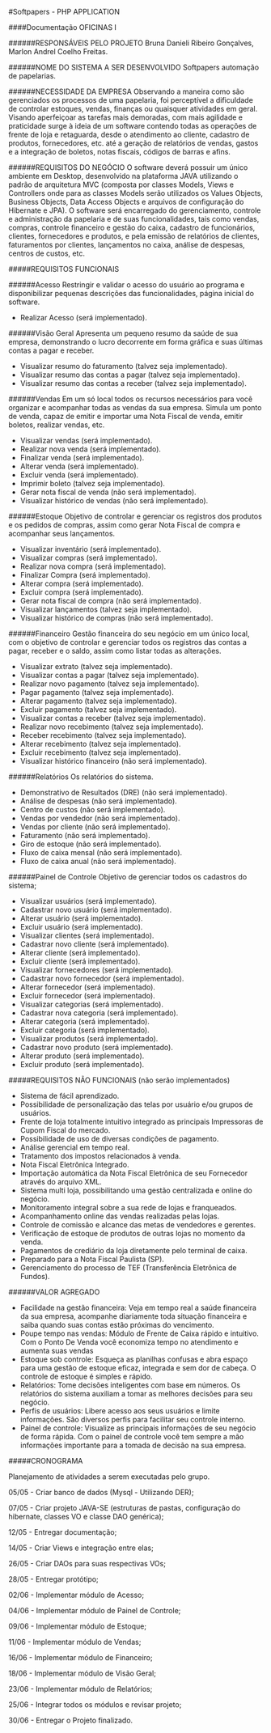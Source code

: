 #Softpapers - PHP APPLICATION

####Documentação OFICINAS I

######RESPONSÁVEIS PELO PROJETO
Bruna Danieli Ribeiro Gonçalves, Marlon Andrel Coelho Freitas.

######NOME DO SISTEMA A SER DESENVOLVIDO
Softpapers automação de papelarias.

######NECESSIDADE DA EMPRESA
Observando a maneira como são gerenciados os processos de uma papelaria, foi perceptível a dificuldade
de controlar estoques, vendas, finanças ou quaisquer atividades em geral. Visando aperfeiçoar as tarefas mais demoradas, com
mais agilidade e praticidade surge à ideia de um software contendo todas as operações de frente de loja e retaguarda, desde o
atendimento ao cliente, cadastro de produtos, fornecedores, etc. até a geração de relatórios de vendas, gastos e a integração
de boletos, notas fiscais, códigos de barras e afins.

######REQUISITOS DO NEGÓCIO
O software deverá possuir um único ambiente em Desktop, desenvolvido na plataforma JAVA utilizando o
padrão de arquitetura MVC (composta por classes Models, Views e Controllers onde para as classes Models serão utilizados os
Values Objects, Business Objects, Data Access Objects e arquivos de configuração do Hibernate e JPA). O software será 
encarregado do gerenciamento, controle e administração da papelaria e de suas funcionalidades, tais como vendas, compras,
controle financeiro e gestão do caixa, cadastro de funcionários, clientes, fornecedores e produtos, e pela emissão de
relatórios de clientes, faturamentos por clientes, lançamentos no caixa, análise de despesas, centros de custos, etc.

#####REQUISITOS FUNCIONAIS

######Acesso
Restringir e validar o acesso do usuário ao programa e disponibilizar pequenas descrições das funcionalidades, página inicial
do software.
- Realizar Acesso (será implementado).

######Visão Geral
Apresenta um pequeno resumo da saúde de sua empresa, demonstrando o lucro decorrente em forma gráfica e suas últimas contas a
pagar e receber.
- Visualizar resumo do faturamento (talvez seja implementado).
- Visualizar resumo das contas a pagar (talvez seja implementado).
- Visualizar resumo das contas a receber (talvez seja implementado).

######Vendas
Em um só local todos os recursos necessários para você organizar e acompanhar todas as vendas da sua empresa. Simula um ponto
de venda, capaz de emitir e importar uma Nota Fiscal de venda, emitir boletos, realizar vendas, etc.
- Visualizar vendas (será implementado).
- Realizar nova venda (será implementado).
- Finalizar venda (será implementado).
- Alterar venda (será implementado).
- Excluir venda (será implementado).
- Imprimir boleto (talvez seja implementado).
- Gerar nota fiscal de venda (não será implementado).
- Visualizar histórico de vendas (não será implementado).

######Estoque
Objetivo de controlar e gerenciar os registros dos produtos e os pedidos de compras, assim como gerar Nota Fiscal de compra e
acompanhar seus lançamentos.
- Visualizar inventário (será implementado).
- Visualizar compras (será implementado).
- Realizar nova compra (será implementado).
- Finalizar Compra (será implementado).
- Alterar compra (será implementado).
- Excluir compra (será implementado).
- Gerar nota fiscal de compra (não será implementado).
- Visualizar lançamentos (talvez seja implementado).
- Visualizar histórico de compras (não será implementado).

######Financeiro
Gestão financeira do seu negócio em um único local, com o objetivo de controlar e gerenciar todos os registros das contas a
pagar, receber e o saldo, assim como listar todas as alterações.
- Visualizar extrato (talvez seja implementado).
- Visualizar contas a pagar (talvez seja implementado).
- Realizar novo pagamento (talvez seja implementado).
- Pagar pagamento (talvez seja implementado).
- Alterar pagamento (talvez seja implementado).
- Excluir pagamento (talvez seja implementado).
- Visualizar contas a receber (talvez seja implementado).
- Realizar novo recebimento (talvez seja implementado).
- Receber recebimento (talvez seja implementado).
- Alterar recebimento (talvez seja implementado).
- Excluir recebimento (talvez seja implementado).
- Visualizar histórico financeiro (não será implementado).

######Relatórios
Os relatórios do sistema. 
- Demonstrativo de Resultados (DRE) (não será implementado).
- Análise de despesas (não será implementado).
- Centro de custos (não será implementado).
- Vendas por vendedor (não será implementado).
- Vendas por cliente (não será implementado).
- Faturamento (não será implementado).
- Giro de estoque (não será implementado).
- Fluxo de caixa mensal (não será implementado).
- Fluxo de caixa anual (não será implementado).

######Painel de Controle
Objetivo de gerenciar todos os cadastros do sistema;
- Visualizar usuários (será implementado).
- Cadastrar novo usuário (será implementado).
- Alterar usuário (será implementado).
- Excluir usuário (será implementado).
- Visualizar clientes (será implementado).
- Cadastrar novo cliente (será implementado).
- Alterar cliente (será implementado).
- Excluir cliente (será implementado).
- Visualizar fornecedores (será implementado).
- Cadastrar novo fornecedor (será implementado).
- Alterar fornecedor (será implementado).
- Excluir fornecedor (será implementado).
- Visualizar categorias (será implementado).
- Cadastrar nova categoria (será implementado).
- Alterar categoria (será implementado).
- Excluir categoria (será implementado).
- Visualizar produtos (será implementado).
- Cadastrar novo produto (será implementado).
- Alterar produto (será implementado).
- Excluir produto (será implementado).

#####REQUISITOS NÃO FUNCIONAIS (não serão implementados)
- Sistema de fácil aprendizado.
- Possibilidade de personalização das telas por usuário e/ou grupos de usuários.
- Frente de loja totalmente intuitivo integrado as principais Impressoras de Cupom Fiscal do mercado.
- Possibilidade de uso de diversas condições de pagamento.
- Análise gerencial em tempo real.
- Tratamento dos impostos relacionados à venda.
- Nota Fiscal Eletrônica Integrado.
- Importação automática da Nota Fiscal Eletrônica de seu Fornecedor através do arquivo XML.
- Sistema multi loja, possibilitando uma gestão centralizada e online do negócio.
- Monitoramento integral sobre a sua rede de lojas e franqueados.
- Acompanhamento online das vendas realizadas pelas lojas.
- Controle de comissão e alcance das metas de vendedores e gerentes.
- Verificação de estoque de produtos de outras lojas no momento da venda.
- Pagamentos de crediário da loja diretamente pelo terminal de caixa.
- Preparado para a Nota Fiscal Paulista (SP).
- Gerenciamento do processo de TEF (Transferência Eletrônica de Fundos).

######VALOR AGREGADO
- Facilidade na gestão financeira: Veja em tempo real a saúde financeira da sua empresa, acompanhe diariamente toda situação
financeira e saiba quando suas contas estão próximas do vencimento.
- Poupe tempo nas vendas: Módulo de Frente de Caixa rápido e intuitivo. Com o Ponto De Venda você economiza tempo no atendimento
e aumenta suas vendas
- Estoque sob controle: Esqueça as planilhas confusas e abra espaço para uma gestão de estoque eficaz, integrada e sem dor de
cabeça. O controle de estoque é simples e rápido.
- Relatórios: Tome decisões inteligentes com base em números. Os relatórios do sistema auxiliam a tomar as melhores decisões
para seu negócio.
- Perfis de usuários: Libere acesso aos seus usuários e limite informações. São diversos perfis para facilitar seu controle
interno.
- Painel de controle: Visualize as principais informações de seu negócio de forma rápida. Com o painel de controle você tem 
sempre a mão informações importante para a tomada de decisão na sua empresa.

#####CRONOGRAMA

Planejamento de atividades a serem executadas pelo grupo.

05/05 - Criar banco de dados (Mysql - Utilizando DER);

07/05 - Criar projeto JAVA-SE (estruturas de pastas, configuração do hibernate, classes VO e classe DAO genérica);

12/05 - Entregar documentação;

14/05 - Criar Views e integração entre elas;

26/05 - Criar DAOs para suas respectivas VOs;

28/05 - Entregar protótipo;

02/06 - Implementar módulo de Acesso;

04/06 - Implementar módulo de Painel de Controle;

09/06 - Implementar módulo de Estoque;

11/06 - Implementar módulo de Vendas;

16/06 - Implementar módulo de Financeiro;

18/06 - Implementar módulo de Visão Geral;

23/06 - Implementar módulo de Relatórios;

25/06 - Integrar todos os módulos e revisar projeto;

30/06 - Entregar o Projeto finalizado.